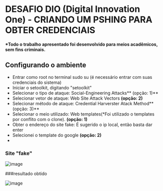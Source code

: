 # DESAFIO DIO (Digital Innovation One) - CRIANDO UM PSHING PARA OBTER CREDENCIAIS
#### *Todo o trabalho apresentado foi desenvolvido para meios acadêmicos, sem fins criminais.



## Configurando o ambiente

- Entrar como root no terminal sudo su (é necessário entrar com suas credenciais do sistema)
- Iniciar o setoolkit, digitando  "setoolkit"
- Selecionar o tipo de ataque: Social-Engineering Attacks** (opção: 1)**
- Selecionar vetor de ataque: Web Site Attack Vectors **(opção: 2)**
- Selecionar método de ataque: Credential Harverster Atack Method** (opção: 3)**
- Selecionar o meio utilizado: Web templates(*Foi utilizado o templates por conflito com o clone). **(opção: 1)**
- Obter o endereço do site fake: É sugerido o ip local, então basta dar enter
- Selecionei o template do google **(opção: 2)**
- 
### Site "fake"

![image](https://github.com/MrFormiga1212/dio-desafio-pshing/assets/77303268/bf37552f-5d1b-43ab-bef5-3f5062130312)


###resultado obtido

![image](https://github.com/MrFormiga1212/dio-desafio-pshing/assets/77303268/a68f3f1c-003e-47ca-b4d6-544166efb30a)

